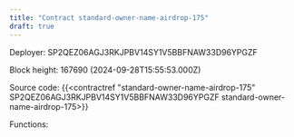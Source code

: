 ```yaml
---
title: "Contract standard-owner-name-airdrop-175"
draft: true
---
```

Deployer: SP2QEZ06AGJ3RKJPBV14SY1V5BBFNAW33D96YPGZF


 



Block height: 167690 (2024-09-28T15:55:53.000Z)

Source code: {{<contractref "standard-owner-name-airdrop-175" SP2QEZ06AGJ3RKJPBV14SY1V5BBFNAW33D96YPGZF standard-owner-name-airdrop-175>}}

Functions:


